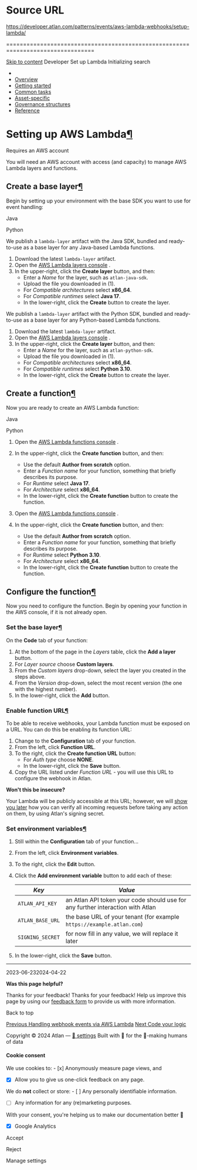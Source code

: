 # Source URL
https://developer.atlan.com/patterns/events/aws-lambda-webhooks/setup-lambda/

================================================================================

<!--
canonical: https://developer.atlan.com/patterns/events/aws-lambda-webhooks/setup-lambda/
meta-content-security-policy: object-src 'none'; base-uri 'self'; manifest-src 'self'; media-src 'self';
meta-description: Dear Developers
meta-generator: mkdocs-1.6.1, mkdocs-material-9.6.14
meta-og-description: Dear Developers
meta-og-image: https://developer.atlan.com/assets/images/social/patterns/events/aws-lambda-webhooks/setup-lambda.png
meta-og-image-height: 630
meta-og-image-type: image/png
meta-og-image-width: 1200
meta-og-title: Set up Lambda - Developer
meta-og-type: website
meta-og-url: https://developer.atlan.com/patterns/events/aws-lambda-webhooks/setup-lambda/
meta-twitter:card: summary_large_image
meta-twitter:description: Dear Developers
meta-twitter:image: https://developer.atlan.com/assets/images/social/patterns/events/aws-lambda-webhooks/setup-lambda.png
meta-twitter:title: Set up Lambda - Developer
meta-viewport: width=device-width,initial-scale=1
title: Set up Lambda - Developer
-->

[Skip to content](#setting-up-aws-lambda) Developer Set up Lambda Initializing search 

* 
* [Overview](../../../..)
* [Getting started](../../../../getting-started/)
* [Common tasks](../../../../snippets/)
* [Asset\-specific](../../../)
* [Governance structures](../../../../governance/)
* [Reference](../../../../reference/)

Setting up AWS Lambda[¶](#setting-up-aws-lambda "Permanent link")
=================================================================

Requires an AWS account

You will need an AWS account with access (and capacity) to manage AWS Lambda layers and functions.

Create a base layer[¶](#create-a-base-layer "Permanent link")
-------------------------------------------------------------

Begin by setting up your environment with the base SDK you want to use for event handling:

Java

Python

We publish a `lambda-layer` artifact with the Java SDK, bundled and ready\-to\-use as a base layer for any Java\-based Lambda functions.

1. Download the latest `lambda-layer` artifact.
2. Open the [AWS Lambda layers console](https://console.aws.amazon.com/lambda/home#/layers) .
3. In the upper\-right, click the **Create layer** button, and then:
    * Enter a *Name* for the layer, such as `atlan-java-sdk`.
    * Upload the file you downloaded in (1\).
    * For *Compatible architectures* select **x86\_64**.
    * For *Compatible runtimes* select **Java 17**.
    * In the lower\-right, click the **Create** button to create the layer.

We publish a `lambda-layer` artifact with the Python SDK, bundled and ready\-to\-use as a base layer for any Python\-based Lambda functions.

1. Download the latest `lambda-layer` artifact.
2. Open the [AWS Lambda layers console](https://console.aws.amazon.com/lambda/home#/layers) .
3. In the upper\-right, click the **Create layer** button, and then:
    * Enter a *Name* for the layer, such as `atlan-python-sdk`.
    * Upload the file you downloaded in (1\).
    * For *Compatible architectures* select **x86\_64**.
    * For *Compatible runtimes* select **Python 3\.10**.
    * In the lower\-right, click the **Create** button to create the layer.

Create a function[¶](#create-a-function "Permanent link")
---------------------------------------------------------

Now you are ready to create an AWS Lambda function:

Java

Python

1. Open the [AWS Lambda functions console](https://console.aws.amazon.com/lambda/home#/functions) .
2. In the upper\-right, click the **Create function** button, and then:
    * Use the default **Author from scratch** option.
    * Enter a *Function name* for your function, something that briefly describes its purpose.
    * For *Runtime* select **Java 17**.
    * For *Architecture* select **x86\_64**.
    * In the lower\-right, click the **Create function** button to create the function.

1. Open the [AWS Lambda functions console](https://console.aws.amazon.com/lambda/home#/functions) .
2. In the upper\-right, click the **Create function** button, and then:
    * Use the default **Author from scratch** option.
    * Enter a *Function name* for your function, something that briefly describes its purpose.
    * For *Runtime* select **Python 3\.10**.
    * For *Architecture* select **x86\_64**.
    * In the lower\-right, click the **Create function** button to create the function.

Configure the function[¶](#configure-the-function "Permanent link")
-------------------------------------------------------------------

Now you need to configure the function. Begin by opening your function in the AWS console, if it is not already open.

### Set the base layer[¶](#set-the-base-layer "Permanent link")

On the **Code** tab of your function:

1. At the bottom of the page in the *Layers* table, click the **Add a layer** button.
2. For *Layer source* choose **Custom layers**.
3. From the *Custom layers* drop\-down, select the layer you created in the steps above.
4. From the *Version* drop\-down, select the most recent version (the one with the highest number).
5. In the lower\-right, click the **Add** button.

### Enable function URL[¶](#enable-function-url "Permanent link")

To be able to receive webhooks, your Lambda function must be exposed on a URL. You can do this be enabling its function URL:

1. Change to the **Configuration** tab of your function.
2. From the left, click **Function URL**.
3. To the right, click the **Create function URL** button:
    * For *Auth type* choose **NONE**.
    * In the lower\-right, click the **Save** button.
4. Copy the URL listed under *Function URL* \- you will use this URL to configure the webhook in Atlan.

**Won't this be insecure?**

Your Lambda will be publicly accessible at this URL; however, we will [show you later](../setup-webhook/#add-signing-secret-to-aws-lambda) how you can verify all incoming requests before taking any action on them, by using Atlan's signing secret.

### Set environment variables[¶](#set-environment-variables "Permanent link")

1. Still within the **Configuration** tab of your function...
2. From the left, click **Environment variables**.
3. To the right, click the **Edit** button.
4. Click the **Add environment variable** button to add each of these:

    | *Key* | *Value* |
    | --- | --- |
    | `ATLAN_API_KEY` | an Atlan API token your code should use for any further interaction with Atlan |
    | `ATLAN_BASE_URL` | the base URL of your tenant (for example `https://example.atlan.com`) |
    | `SIGNING_SECRET` | for now fill in any value, we will replace it later |
5. In the lower\-right, click the **Save** button.

---

2023\-06\-232024\-04\-22

**Was this page helpful?**

Thanks for your feedback! Thanks for your feedback! Help us improve this page by using our [feedback form](https://docs.google.com/forms/d/e/1FAIpQLScfoq7vqEn8S4QvN0ehPp0MRy6WYK5x-okJDqD69lHgoPPWtg/viewform?usp=pp_url&entry.1800719315=/patterns/events/aws-lambda-webhooks/setup-lambda/) to provide us with more information. 

Back to top

[Previous Handling webhook events via AWS Lambda](../) [Next Code your logic](../coding/) 

Copyright © 2024 Atlan — [🍪 settings](#__consent) 
Built with 💙 for the 🤖\-making humans of data 

#### Cookie consent

We use cookies to: - [x] Anonymously measure page views, and
- [x] Allow you to give us one\-click feedback on any page.

 We do **not** collect or store: - [ ] Any personally identifiable information.
- [ ] Any information for any (re)marketing purposes.

 With your consent, you're helping us to make our documentation better 💙

- [x] Google Analytics

Accept

Reject

Manage settings

